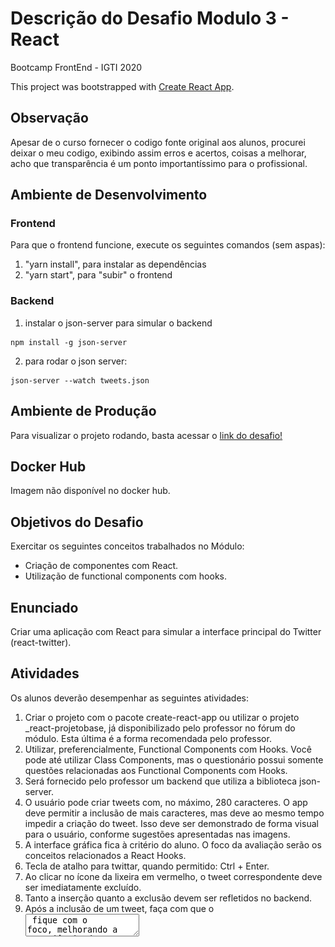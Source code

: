 # Descrição do Desafio Modulo 3 - React

Bootcamp FrontEnd - IGTI 2020

This project was bootstrapped with [Create React App](https://github.com/facebook/create-react-app).

## Observação

Apesar de o curso fornecer o codigo fonte original aos alunos, procurei deixar o meu codigo, exibindo assim erros e acertos, coisas a melhorar, acho que transparência é um ponto importantíssimo para o profissional.

## Ambiente de Desenvolvimento

### Frontend

Para que o frontend funcione, execute os seguintes comandos (sem aspas):

1. "yarn install", para instalar as dependências
2. "yarn start", para "subir" o frontend

### Backend

1. instalar o json-server para simular o backend

```
npm install -g json-server
```

2. para rodar o json server:

```
json-server --watch tweets.json
```

## Ambiente de Produção

Para visualizar o projeto rodando, basta acessar o [link do desafio!](https://fabi-igti-react-desafio.web.app/)

## Docker Hub

Imagem não disponível no docker hub.

## Objetivos do Desafio

Exercitar os seguintes conceitos trabalhados no Módulo:

- Criação de componentes com React.
- Utilização de functional components com hooks.

## Enunciado

Criar uma aplicação com React para simular a interface principal do Twitter (react-twitter).

## Atividades

Os alunos deverão desempenhar as seguintes atividades:

1. Criar o projeto com o pacote create-react-app ou utilizar o projeto \_react-projetobase, já disponibilizado pelo professor no fórum do módulo. Esta última é a forma
   recomendada pelo professor.
2. Utilizar, preferencialmente, Functional Components com Hooks. Você pode até
   utilizar Class Components, mas o questionário possui somente questões
   relacionadas aos Functional Components com Hooks.
3. Será fornecido pelo professor um backend que utiliza a biblioteca json-server.
4. O usuário pode criar tweets com, no máximo, 280 caracteres. O app deve permitir
   a inclusão de mais caracteres, mas deve ao mesmo tempo impedir a criação do
   tweet. Isso deve ser demonstrado de forma visual para o usuário, conforme
   sugestões apresentadas nas imagens.
5. A interface gráfica fica à critério do aluno. O foco da avaliação serão os conceitos
   relacionados a React Hooks.
6. Tecla de atalho para twittar, quando permitido: Ctrl + Enter.
7. Ao clicar no ícone da lixeira em vermelho, o tweet correspondente deve ser
   imediatamente excluído.
8. Tanto a inserção quanto a exclusão devem ser refletidos no backend.
9. Após a inclusão de um tweet, faça com que o <textarea> fique com o foco,
   melhorando a experiência do usuário.
10. As imagens abaixo podem servir de orientação para o aluno.

![alt text](https://github.com/FabianaTavares/modulo3-React-desafio/blob/main/frontend/react-twitter/public/imagem_desafio.PNG)

## Seguem algumas dicas com base na implementação feita pelo professor, que foi feita com a utilização de React Hooks:

1. Lembre-se de que o objetivo dos desafios é sair da zona de conforto e pensar
   fora da caixa.
2. Utilize a biblioteca uuid para gerar id's únicos. Esse é o padrão do backend. Leia a
   documentação e utilize a função v4().
3. Sugiro utilizar o axios para as inclusões (POST) e exclusões (DELETE) no
   backend.
4. Minha divisão de componentes:
   a. App.js, que comporta

```
<Twitter />.
```

b. Twitter.js, que contém todo o estado e toda a lógica da aplicação.
c. Tweet.js, que contém os tweets e é usado por

```
<Twitter />.
```

5. Utilizei, como estado:
   a. O tweet atual do usuário, iniciando como '' (string vazia).
   b. A lista de tweets, iniciando como [ ] (array vazio).
6. Em Twitter.js, criei a área de digitação como um

```
<textarea>.
```

No React, o comportamento é um pouco diferente do HTML nativo, e é bem semelhante a um
input (com a utilização de value e onChange). Além disso, utilizei onKeyUp para
monitorar o Ctrl + Enter. Para verificar se a tecla Ctrl está pressionada, pesquise
por ctrlKey. 7. Para que o input receba o foco após a inclusão de um tweet, utilizei useEffect
monitorando a lista de tweets. Um simples document.querySelector do

```
<textarea>
```

resolve o problema. 8. Não deixe que a aplicação permita a inclusão de um tweet que possui somente
espaços em branco e/ou quebras de linha. 9. Lembre-se de refletir as persistências tanto no backend quanto no frontend. 10. Para excluir um tweet, utilize array.filter com o id do tweet.
